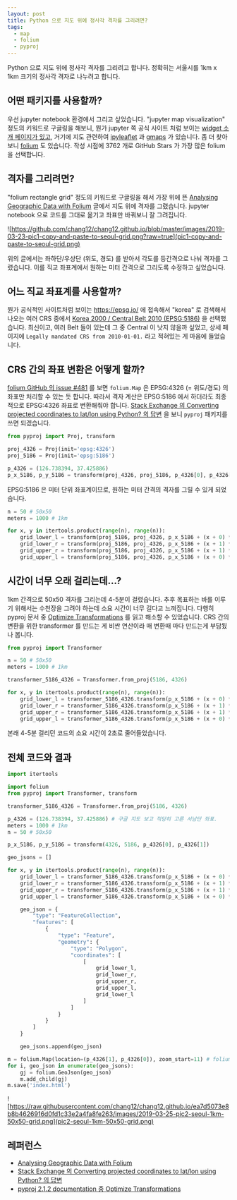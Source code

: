 ```yaml
---
layout: post
title: Python 으로 지도 위에 정사각 격자를 그리려면?
tags:
  - map
  - folium
  - pyproj
---
```


Python 으로 지도 위에 정사각 격자를 그리려고 합니다. 정확히는 서울시를 1km x 1km 크기의 정사각 격자로 나누려고 합니다.

## 어떤 패키지를 사용할까?

우선 jupyter notebook 환경에서 그리고 싶었습니다. "jupyter map visualization" 정도의 키워드로 구글링을 해보니, 뭔가 jupyter 쪽 공식 사이트 처럼 보이는 [widget 소개 페이지가 있고](https://jupyter.org/widgets), 거기에 지도 관련하여 [ipyleaflet](https://github.com/jupyter-widgets/ipyleaflet) 과 [gmaps](https://github.com/pbugnion/gmaps) 가 있습니다. 좀 더 찾아보니 [folium](https://github.com/python-visualization/folium) 도 있습니다. 작성 시점에 3762 개로 GitHub Stars 가 가장 많은 folium 을 선택합니다.

## 격자를 그리려면?

"folium rectangle grid" 정도의 키워드로 구글링을 해서 가장 위에 뜬 [Analysing Geographic Data with Folium](https://www.jpytr.com/post/analysinggeographicdatawithfolium/) 글에서 지도 위에 격자를 그렸습니다. jupyter notebook 으로 코드를 그대로 옮기고 좌표만 바꿔보니 잘 그려집니다.

![https://github.com/chang12/chang12.github.io/blob/master/images/2019-03-23-pic1-copy-and-paste-to-seoul-grid.png?raw=true](pic1-copy-and-paste-to-seoul-grid.png)

위의 글에서는 좌하단/우상단 (위도, 경도) 를 받아서 각도를 등간격으로 나눠 격자를 그렸습니다. 이를 직교 좌표계에서 원하는 미터 간격으로 그리도록 수정하고 싶었습니다.

## 어느 직교 좌표계를 사용할까?

뭔가 공식적인 사이트처럼 보이는 https://epsg.io/ 에 접속해서 "korea" 로 검색해서 나오는 여러 CRS 중에서 [Korea 2000 / Central Belt 2010 (EPSG:5186)](https://epsg.io/5186) 을 선택했습니다. 최신이고, 여러 Belt 들이 있는데 그 중 Central 이 낫지 않을까 싶었고, 상세 페이지에 `Legally mandated CRS from 2010-01-01.` 라고 적혀있는 게 마음에 들었습니다.

## CRS 간의 좌표 변환은 어떻게 할까?

[folium GitHub 의 issue #481](https://github.com/python-visualization/folium/issues/481) 를 보면 `folium.Map` 은 EPSG:4326 (= 위도/경도) 의 좌표만 처리할 수 있는 듯 합니다. 따라서 격자 계산은 EPSG:5186 에서 하더라도 최종적으로 EPSG:4326 좌표로 변환해줘야 합니다. [Stack Exchange 의 Converting projected coordinates to lat/lon using Python? 의 답변](https://gis.stackexchange.com/a/78944) 을 보니 `pyproj` 패키지를 쓰면 되겠습니다.

```python
from pyproj import Proj, transform

proj_4326 = Proj(init='epsg:4326')
proj_5186 = Proj(init='epsg:5186')

p_4326 = (126.738394, 37.425886)
p_x_5186, p_y_5186 = transform(proj_4326, proj_5186, p_4326[0], p_4326[1]) # (176844.5078359241, 536310.6085672465)
```

EPSG:5186 은 미터 단위 좌표계이므로, 원하는 미터 간격의 격자를 그릴 수 있게 되었습니다.

```python
n = 50 # 50x50
meters = 1000 # 1km

for x, y in itertools.product(range(n), range(n)):
    grid_lower_l = transform(proj_5186, proj_4326, p_x_5186 + (x + 0) * meters, p_y_5186 + (y + 0) * meters)
    grid_lower_r = transform(proj_5186, proj_4326, p_x_5186 + (x + 1) * meters, p_y_5186 + (y + 0) * meters)
    grid_upper_r = transform(proj_5186, proj_4326, p_x_5186 + (x + 1) * meters, p_y_5186 + (y + 1) * meters)
    grid_upper_l = transform(proj_5186, proj_4326, p_x_5186 + (x + 0) * meters, p_y_5186 + (y + 1) * meters)
```

## 시간이 너무 오래 걸리는데...?

1km 간격으로 50x50 격자를 그리는데 4-5분이 걸렸습니다. 추후 목표하는 바를 이루기 위해서는 수천장을 그려야 하는데 소요 시간이 너무 길다고 느껴집니다. 다행히 pyproj 문서 중 [Optimize Transformations](http://pyproj4.github.io/pyproj/html/optimize_transformations.html) 를 읽고 해소할 수 있었습니다. CRS 간의 변환을 위한 transformer 를 만드는 게 비싼 연산이라 매 변환때 마다 만드는게 부담됬나 봅니다.

```python
from pyproj import Transformer

n = 50 # 50x50
meters = 1000 # 1km

transformer_5186_4326 = Transformer.from_proj(5186, 4326)

for x, y in itertools.product(range(n), range(n)):
    grid_lower_l = transformer_5186_4326.transform(p_x_5186 + (x + 0) * meters, p_y_5186 + (y + 0) * meters)
    grid_lower_r = transformer_5186_4326.transform(p_x_5186 + (x + 1) * meters, p_y_5186 + (y + 0) * meters)
    grid_upper_r = transformer_5186_4326.transform(p_x_5186 + (x + 1) * meters, p_y_5186 + (y + 1) * meters)
    grid_upper_l = transformer_5186_4326.transform(p_x_5186 + (x + 0) * meters, p_y_5186 + (y + 1) * meters)
```

본래 4-5분 걸리던 코드의 소요 시간이 2초로 줄어들었습니다.

## 전체 코드와 결과

```python
import itertools

import folium
from pyproj import Transformer, transform

transformer_5186_4326 = Transformer.from_proj(5186, 4326)

p_4326 = (126.738394, 37.425886) # 구글 지도 보고 적당히 고른 서남단 좌표.
meters = 1000 # 1km
n = 50 # 50x50

p_x_5186, p_y_5186 = transform(4326, 5186, p_4326[0], p_4326[1])

geo_jsons = []

for x, y in itertools.product(range(n), range(n)):
    grid_lower_l = transformer_5186_4326.transform(p_x_5186 + (x + 0) * meters, p_y_5186 + (y + 0) * meters)
    grid_lower_r = transformer_5186_4326.transform(p_x_5186 + (x + 1) * meters, p_y_5186 + (y + 0) * meters)
    grid_upper_r = transformer_5186_4326.transform(p_x_5186 + (x + 1) * meters, p_y_5186 + (y + 1) * meters)
    grid_upper_l = transformer_5186_4326.transform(p_x_5186 + (x + 0) * meters, p_y_5186 + (y + 1) * meters)

    geo_json = {
        "type": "FeatureCollection",
        "features": [
            {
                "type": "Feature",
                "geometry": {
                    "type": "Polygon",
                    "coordinates": [
                        [
                            grid_lower_l,
                            grid_lower_r,
                            grid_upper_r,
                            grid_upper_l,
                            grid_lower_l
                        ]
                    ]
                }
            }
        ]
    }

    geo_jsons.append(geo_json)

m = folium.Map(location=(p_4326[1], p_4326[0]), zoom_start=11) # folium.Map 은 (lat, lng) 로 location 을 받음에 유의!
for i, geo_json in enumerate(geo_jsons):
    gj = folium.GeoJson(geo_json)
    m.add_child(gj)
m.save('index.html')
```

![https://raw.githubusercontent.com/chang12/chang12.github.io/ea7d5073e8b8b4626916d0fd1c33e2a4fa8fe263/images/2019-03-25-pic2-seoul-1km-50x50-grid.png](pic2-seoul-1km-50x50-grid.png)

## 레퍼런스

* [Analysing Geographic Data with Folium](https://www.jpytr.com/post/analysinggeographicdatawithfolium/)
* [Stack Exchange 의 Converting projected coordinates to lat/lon using Python? 의 답변](https://gis.stackexchange.com/a/78944)
* [pyproj 2.1.2 documentation 중 Optimize Transformations](http://pyproj4.github.io/pyproj/html/optimize_transformations.html)
